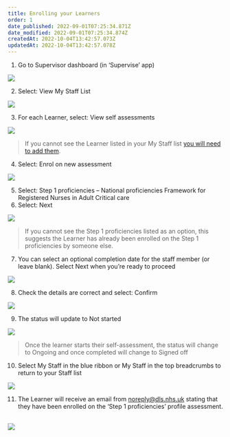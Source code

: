 ```yaml
---
title: Enrolling your Learners​
order: 1
date_published: 2022-09-01T07:25:34.871Z
date_modified: 2022-09-01T07:25:34.874Z
createdAt: 2022-10-04T13:42:57.073Z
updatedAt: 2022-10-04T13:42:57.078Z
---
```

1. Go to Supervisor dashboard (in ‘Supervise’ app) ​

![](/img/em-5-01-Enrolling.jpg)

2. Select: View My Staff List​

![](/img/em-5-02-Enrolling.jpg)

3. For each Learner, select: View self assessments  ​

![](/img/em-5-03-Enrolling.jpg)

> If you cannot see the Learner listed in your My Staff list [you will need to add them](/user-guide/educator/03-staff-list/adding-delegates-to-your-staff-list).​

4. Select: Enrol on new assessment​

![](/img/em-5-04-Enrolling.jpg)

5. Select: Step 1 proficiencies – National proficiencies Framework for Registered Nurses in Adult Critical care​
6. Select: Next​

![](/img/em-5-05-Enrolling.jpg)

> If you cannot see the Step 1 proficiencies listed as an option, this suggests the Learner has already been enrolled on the Step 1 proficiencies by someone else. ​

7. You can select an optional completion date for the staff member (or leave blank). Select Next when you’re ready to proceed ​

![](/img/em-5-06-Enrolling.jpg)

8. Check the details are correct and select: Confirm​

![](/img/em-5-07-Enrolling.jpg)

9. The status will update to Not started​

![](/img/em-5-08-Enrolling.jpg)

> Once the learner starts their self-assessment, the status will change to Ongoing and once completed will change to Signed off ​

10. Select My Staff in the blue ribbon or My Staff in the top breadcrumbs to return to your Staff list​

![](/img/em-5-09-Enrolling.jpg)

11. The Learner will receive an email from noreply@dls.nhs.uk stating that they have been enrolled on the ‘Step 1 proficiencies’ profile assessment. ​

![](/img/em-5-10-Enrolling.jpg)
